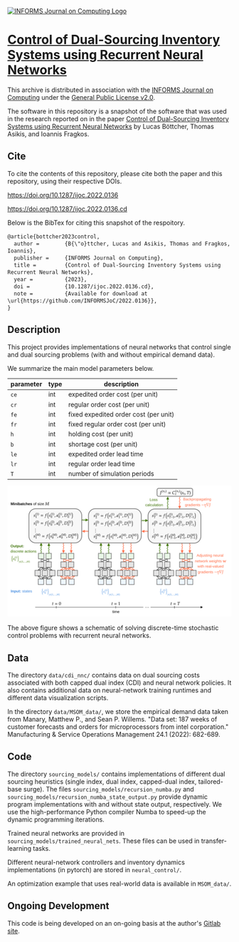 [![INFORMS Journal on Computing Logo](https://INFORMSJoC.github.io/logos/INFORMS_Journal_on_Computing_Header.jpg)](https://pubsonline.informs.org/journal/ijoc)

# [Control of Dual-Sourcing Inventory Systems using Recurrent Neural Networks](https://doi.org/10.1287/ijoc.2022.0136)

This archive is distributed in association with the [INFORMS Journal on
Computing](https://pubsonline.informs.org/journal/ijoc) under the [General Public License v2.0](LICENSE).

The software in this repository is a snapshot of the software that was used in the research reported 
on in the paper [Control of Dual-Sourcing Inventory Systems using Recurrent Neural Networks](https://doi.org/10.1287/ijoc.2022.0136) by Lucas Böttcher, Thomas Asikis, and Ioannis Fragkos.

## Cite

To cite the contents of this repository, please cite both the paper and this repository, using their respective DOIs.

https://doi.org/10.1287/ijoc.2022.0136

https://doi.org/10.1287/ijoc.2022.0136.cd

Below is the BibTex for citing this snapshot of the respoitory.

```
@article{bottcher2023control,
  author =        {B{\"o}ttcher, Lucas and Asikis, Thomas and Fragkos, Ioannis},
  publisher =     {INFORMS Journal on Computing},
  title =         {Control of Dual-Sourcing Inventory Systems using Recurrent Neural Networks},
  year =          {2023},
  doi =           {10.1287/ijoc.2022.0136.cd},
  note =          {Available for download at \url{https://github.com/INFORMSJoC/2022.0136}},
}  
```

## Description

This project provides implementations of neural networks that control single and dual sourcing problems (with and without empirical demand data). 

We summarize the main model parameters below.

| parameter | type    | description                                                   |
| --------- | ------- | --------------------------------------------------------------|
| `ce`      | int     | expedited order cost (per unit)                               |
| `cr`      | int     | regular order cost (per unit)                                 |
| `fe`      | int     | fixed expedited order cost (per unit)                         |
| `fr`      | int     | fixed regular order cost (per unit)                           |
| `h`       | int     | holding cost (per unit)                                       |
| `b`       | int     | shortage cost (per unit)                                      |
| `le`      | int     | expedited order lead time                                     |
| `lr`      | int     | regular order lead time                                       |
| `T`       | int     | number of simulation periods                                  |

<div align="center">
<img width="800" src="optimization_schematic.png" alt="neural net schematic">
</div>

The above figure shows a schematic of solving discrete-time stochastic control problems with recurrent neural networks.

## Data

The directory `data/cdi_nnc/` contains data on dual sourcing costs associated with both capped dual index (CDI) and neural network policies. It also contains additional data on neural-network training runtimes and different data visualization scripts.

In the directory `data/MSOM_data/`, we store the empirical demand data taken from Manary, Matthew P., and Sean P. Willems. "Data set: 187 weeks of customer forecasts and orders for microprocessors from intel corporation." Manufacturing & Service Operations Management 24.1 (2022): 682-689.

## Code

The directory `sourcing_models/` contains implementations of different dual sourcing heuristics (single index, dual index, capped-dual index, tailored-base surge). The files `sourcing_models/recursion_numba.py` and `sourcing_models/recursion_numba_state_output.py` provide dynamic program implementations with and without state output, respectively. We use the high-performance Python compiler Numba to speed-up the dynamic programming iterations.

Trained neural networks are provided in `sourcing_models/trained_neural_nets`. These files can be used in transfer-learning tasks.

Different neural-network controllers and inventory dynamics implementations (in pytorch) are stored in `neural_control/`.

An optimization example that uses real-world data is available in `MSOM_data/`. 

## Ongoing Development

This code is being developed on an on-going basis at the author's
[Gitlab site](https://gitlab.com/ComputationalScience/inventory-optimization/).

